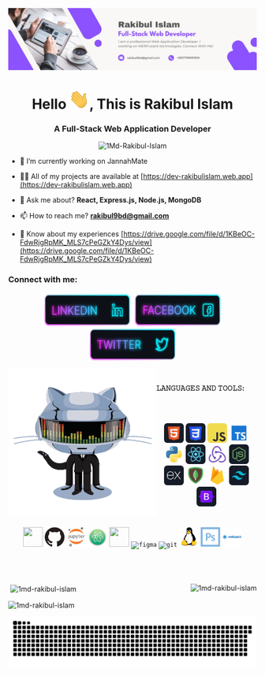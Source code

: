 <img align="center" src="https://raw.githubusercontent.com/1Md-Rakibul-Islam/1Md-Rakibul-Islam/main/assets/img/banner.png" />

<h1 align="center">Hello <img src="https://raw.githubusercontent.com/1Md-Rakibul-Islam/1Md-Rakibul-Islam/main/assets/GIF/Hi.gif" alt="hi">, This is Rakibul Islam</h1>
<h3 align="center">A Full-Stack Web Application Developer</h3>
<p align="center"> <img src="https://komarev.com/ghpvc/?username=1Md-Rakibul-Islam&label=Profile%20views&color=0e75b6&style=flat" alt="1Md-Rakibul-Islam" /> </p>

- 🔭 I’m currently working on JannahMate

- 👨‍💻 All of my projects are available at [https://dev-rakibulislam.web.app](https://dev-rakibulislam.web.app)

- 💬 Ask me about? **React, Express.js, Node.js, MongoDB**

- 📫 How to reach me? **rakibul9bd@gmail.com**

- 📄 Know about my experiences [https://drive.google.com/file/d/1KBeOC-FdwRjgRpMK_MLS7cPeGZkY4Dys/view](https://drive.google.com/file/d/1KBeOC-FdwRjgRpMK_MLS7cPeGZkY4Dys/view)

<h3 align="left">Connect with me:</h3>
<p align="center">
<a href="https://linkedin.com/in/1md-rakibul-islam" target="blank"><img align="center" src="https://raw.githubusercontent.com/1Md-Rakibul-Islam/1Md-Rakibul-Islam/main/assets/img/icons/Linkedin.png" alt="1md-rakibul-islam" height="70" width="180" /></a>
<a href="https://fb.com/developer.rakibul.islam" target="blank"><img align="center" src="https://raw.githubusercontent.com/1Md-Rakibul-Islam/1Md-Rakibul-Islam/main/assets/img/icons/Facebook.png" alt="profile.rakibul.islam" height="70" width="180" /></a>
<a href="https://twitter.com/mrrakib17184590" target="blank"><img align="center" src="https://raw.githubusercontent.com/1Md-Rakibul-Islam/1Md-Rakibul-Islam/main/assets/img/icons/Twitter.png" alt="mrrakib17184590" height="70" width="180" /></a>
</p>

<img align="left" height="300px" width="300px" alt="𝙶𝙸𝙵" src="https://raw.githubusercontent.com/1Md-Rakibul-Islam/1Md-Rakibul-Islam/main/assets/GIF/github.gif"/>
<br/>

**𝙻𝙰𝙽𝙶𝚄𝙰𝙶𝙴𝚂 𝙰𝙽𝙳 𝚃𝙾𝙾𝙻𝚂:**

<br/>
<br/>
<p align="center">
    <img height="40" width="40" src="https://raw.githubusercontent.com/1Md-Rakibul-Islam/1Md-Rakibul-Islam/main/assets/img/icons/HTML.png"/>
    <img height="40" width="40" src="https://raw.githubusercontent.com/1Md-Rakibul-Islam/1Md-Rakibul-Islam/main/assets/img/icons/css.png"/>
    <img height="40" width="40" src="https://raw.githubusercontent.com/1Md-Rakibul-Islam/1Md-Rakibul-Islam/main/assets/img/icons/JavaScript.png"/>
    <img height="40" width="40" src="https://raw.githubusercontent.com/1Md-Rakibul-Islam/1Md-Rakibul-Islam/main/assets/img/icons/typescript.png"/>
    <img src="https://raw.githubusercontent.com/devicons/devicon/master/icons/python/python-original.svg" alt="python" width="40" height="40"/>
    <img height="40" width="40" src="https://raw.githubusercontent.com/1Md-Rakibul-Islam/1Md-Rakibul-Islam/main/assets/img/icons/react.png"/>
    <img height="40" width="40" src="https://raw.githubusercontent.com/1Md-Rakibul-Islam/1Md-Rakibul-Islam/main/assets/img/icons/redux.png"/>
    <img height="40" width="40" src="https://raw.githubusercontent.com/1Md-Rakibul-Islam/1Md-Rakibul-Islam/main/assets/img/icons/node.png"/>
    <img height="40" width="40" src="https://raw.githubusercontent.com/1Md-Rakibul-Islam/1Md-Rakibul-Islam/main/assets/img/icons/express.png"/>
    <img height="40" width="40" src="https://raw.githubusercontent.com/1Md-Rakibul-Islam/1Md-Rakibul-Islam/main/assets/img/icons/mongodb.png"/>
    <img height="40" width="40" src="https://raw.githubusercontent.com/1Md-Rakibul-Islam/1Md-Rakibul-Islam/main/assets/img/icons/firebase.png"/>
    <img height="40" width="40" src="https://raw.githubusercontent.com/1Md-Rakibul-Islam/1Md-Rakibul-Islam/main/assets/img/icons/tailwind.png"/>
    <img height="40" width="40" src="https://raw.githubusercontent.com/1Md-Rakibul-Islam/1Md-Rakibul-Islam/main/assets/img/icons/Bootsrap.png"/>
</p>

#

<p align="center">
<code><img height="40" width="40" src="https://upload.wikimedia.org/wikipedia/commons/thumb/3/3f/Git_icon.svg/1024px-Git_icon.svg.png"></code>
<code><img height="40" width="40" src="https://raw.githubusercontent.com/github/explore/80688e429a7d4ef2fca1e82350fe8e3517d3494d/topics/github-api/github-api.png"></code>
<code><img height="40" width="40" src="https://raw.githubusercontent.com/github/explore/80688e429a7d4ef2fca1e82350fe8e3517d3494d/topics/jupyter-notebook/jupyter-notebook.png"></code>
<code><img height="40" width="40" src="https://raw.githubusercontent.com/github/explore/80688e429a7d4ef2fca1e82350fe8e3517d3494d/topics/atom/atom.png"></code>
<code><img height="40" width="40" src="https://encrypted-tbn0.gstatic.com/images?q=tbn:ANd9GcRT1PKsfJXnxOqnTRiIZ8VcdJDYBXD-qZnnpw&usqp=CAU"></code>
<code><img src="https://www.vectorlogo.zone/logos/figma/figma-icon.svg" alt="figma" width="40" height="40"/></code>
<code><img src="https://www.vectorlogo.zone/logos/git-scm/git-scm-icon.svg" alt="git" width="40" height="40"/></code>
<code><img src="https://raw.githubusercontent.com/devicons/devicon/master/icons/linux/linux-original.svg" alt="linux" width="40" height="40"/></code>
<code><img src="https://raw.githubusercontent.com/devicons/devicon/master/icons/photoshop/photoshop-line.svg" alt="photoshop" width="40" height="40"/></code>
<code><img src="https://raw.githubusercontent.com/devicons/devicon/d00d0969292a6569d45b06d3f350f463a0107b0d/icons/webpack/webpack-original-wordmark.svg" alt="webpack" width="40" height="40"/></code>
</p>
<br/>

#

<p><img align="right" src="https://github-readme-stats.vercel.app/api/top-langs?username=1md-rakibul-islam&show_icons=true&locale=en&layout=compact" alt="1md-rakibul-islam" /></p>

<p>&nbsp;<img align="center" src="https://github-readme-stats.vercel.app/api?username=1md-rakibul-islam&show_icons=true&locale=en" alt="1md-rakibul-islam" /></p>

<p><img align="center" src="https://github-readme-streak-stats.herokuapp.com/?user=1md-rakibul-islam&" alt="1md-rakibul-islam" /></p>

![𝙶𝚒𝚝𝚑𝚞𝚋 𝙲𝚘𝚗𝚝𝚛𝚒𝚋𝚞𝚝𝚒𝚘𝚗 𝙶𝚛𝚊𝚙𝚑](github-contribution-grid-snake.svg)
